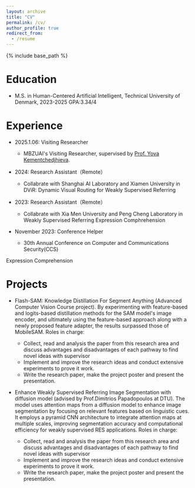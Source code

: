```yaml
---
layout: archive
title: "CV"
permalink: /cv/
author_profile: true
redirect_from:
  - /resume
---
```


{% include base_path %}

Education
======
* M.S. in Human-Centered Artificial Intelligent, Technical University of Denmark, 2023-2025 GPA:3.34/4

Experience
======
* 2025.1.06: Visiting Researcher  
  * MBZUAI's Visiting Researcher, supervised by [Prof. Yova Kementchedjhieva](https://yovakem.github.io/).
    
* 2024: Research Assistant（Remote）
  * Collabrate with Shanghai AI Laboratory and Xiamen University in DViR: Dynamic Visual Routing for Weakly Supervised Referring

* 2023: Research Assistant（Remote）
  * Collabrate with Xia Men University and Peng Cheng Laboratory in Weakly Supervised Referring Expression Comphrehension

* November 2023: Conference Helper
  * 30th Annual Conference on Computer and Communications Security(CCS)

Expression Comprehension
  
<!-- Skills
======
* Skill 1
* Skill 2
  * Sub-skill 2.1
  * Sub-skill 2.2
  * Sub-skill 2.3
* Skill 3 -->

<!-- Publications
======
  <ul>{% for post in site.publications reversed %}
    {% include archive-single-cv.html %}
  {% endfor %}</ul> -->
  
Projects
======
* Flash-SAM: Knowledge Distillation For Segment Anything (Advanced Computer Vision Course project).
By experimenting with feature-based and logits-based distillation methods for the SAM model's image encoder, and ultimately using the feature-based approach along with a newly proposed feature adapter, the results surpassed those of MobileSAM.
 Roles in charge: 
  * Collect, read and analysis the paper from this research area and discuss advantages and disadvantages of each pathway to find novel ideas with supervisor
  * Implement and improve the research ideas and conduct extensive experiments to prove it work.
  * Write the research paper, make the project poster and present the presentation.
  
* Enhance Weakly Supervised Referring Image Segmentation with diffusion model (advised by Prof.Dimitrios Papadopoulos at DTU).
The model uses attention maps from a diffusion model to enhance image segmentation by focusing on relevant features based on linguistic cues. It employs a pyramid CNN architecture to integrate attention maps at multiple scales, improving segmentation accuracy and computational efficiency for weakly supervised RES applications.
Roles in charge: 
  * Collect, read and analysis the paper from this research area and discuss advantages and disadvantages of each pathway to find novel ideas with supervisor
  * Implement and improve the research ideas and conduct extensive experiments to prove it work.
  * Write the research paper, make the project poster and present the presentation.

